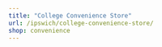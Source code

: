 ```yaml
---
title: "College Convenience Store"
url: /ipswich/college-convenience-store/
shop: convenience
---
```

